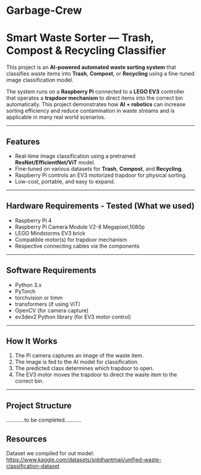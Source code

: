 # Garbage-Crew

# Smart Waste Sorter — Trash, Compost & Recycling Classifier

This project is an **AI-powered automated waste sorting system** that classifies waste items into **Trash**, **Compost**, or **Recycling** using a fine-tuned image classification model.

The system runs on a **Raspberry Pi** connected to a **LEGO EV3** controller that operates a **trapdoor mechanism** to direct items into the correct bin automatically. This project demonstrates how **AI + robotics** can increase sorting efficiency and reduce contamination in waste streams and is applicable in many real world scenarios.

---

## Features

- Real-time image classification using a pretrained **ResNet/EfficientNet/ViT** model.
- Fine-tuned on various datasets for **Trash**, **Compost**, and **Recycling**.
- Raspberry Pi controls an EV3 motorized trapdoor for physical sorting.
- Low-cost, portable, and easy to expand.

---

## Hardware Requirements - Tested (What we used)

- Raspberry Pi 4
- Raspberry Pi Camera Module V2-8 Megapixel,1080p
- LEGO Mindstorms EV3 brick
- Compatible motor(s) for trapdoor mechanism
- Respective connecting cables via the components

---

## Software Requirements

- Python 3.x
- PyTorch
- torchvision or timm
- transformers (if using ViT)
- OpenCV (for camera capture)
- ev3dev2 Python library (for EV3 motor control)

---

## How It Works

1. The Pi camera captures an image of the waste item.
2. The image is fed to the AI model for classification.
3. The predicted class determines which trapdoor to open.
4. The EV3 motor moves the trapdoor to direct the waste item to the correct bin.

---

## Project Structure

............to be completed...........



## Resources

Dataset we compiled for out model:
https://www.kaggle.com/datasets/siddhantmaji/unified-waste-classification-dataset 

